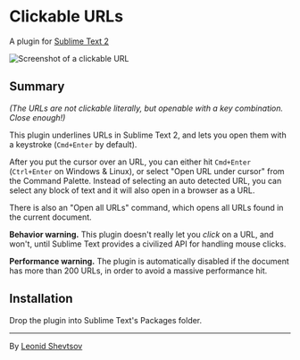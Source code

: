 # Clickable URLs

A plugin for [Sublime Text 2](http://sublimetext.com)

![Screenshot of a clickable URL](https://raw.github.com/leonid-shevtsov/ClickableUrls_SublimeText2/master/screenshot.png)

## Summary

*(The URLs are not clickable literally, but openable with a key combination. Close enough!)*

This plugin underlines URLs in Sublime Text 2, and lets you open them with a keystroke (`Cmd+Enter` by default).

After you put the cursor over an URL, you can either hit `Cmd+Enter` (`Ctrl+Enter` on Windows & Linux), or select "Open URL under cursor" from the Command Palette. Instead of selecting an auto detected URL, you can select any block of text and it will also open in a browser as a URL.

There is also an "Open all URLs" command, which opens all URLs found in the current document.

**Behavior warning.** This plugin doesn't really let you *click* on a URL, and won't, until Sublime Text provides a civilized API for handling mouse clicks.

**Performance warning.** The plugin is automatically disabled if the document has more than 200 URLs, in order to avoid a massive performance hit.

## Installation

Drop the plugin into Sublime Text's Packages folder.

* * *

By [Leonid Shevtsov](http://leonid.shevtsov.me)